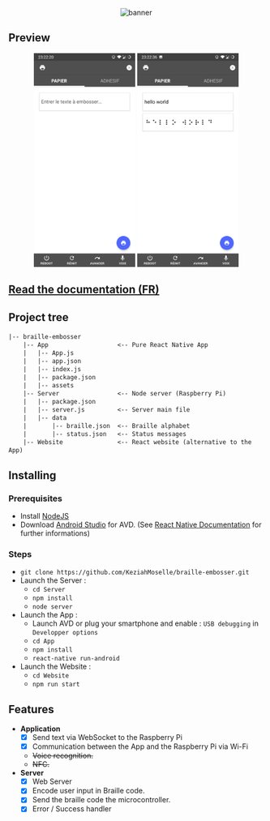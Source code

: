 <p align="center">
 <img src="https://i.imgur.com/4cdl3gV.png" alt="banner">
</p>

## Preview

<p align="center">
 <img width="200" src="./preview.jpg" alt="preview">
 <img width="200" src="./preview2.jpg" alt="preview">
</p>

## [Read the documentation (FR)](./documentation.pdf)

## Project tree

```
|-- braille-embosser
    |-- App                   <-- Pure React Native App
    |   |-- App.js
    |   |-- app.json
    |   |-- index.js
    |   |-- package.json
    |   |-- assets
    |-- Server                <-- Node server (Raspberry Pi)
    |   |-- package.json
    |   |-- server.js         <-- Server main file
    |   |-- data
    |       |-- braille.json  <-- Braille alphabet
    |       |-- status.json   <-- Status messages
    |-- Website               <-- React website (alternative to the App)

```

## Installing

### Prerequisites
* Install [NodeJS](https://nodejs.org/en/)
* Download [Android Studio](https://developer.android.com/studio/index.html) for AVD. (See [React Native Documentation](https://facebook.github.io/react-native/docs/getting-started.html) for further informations)
  
### Steps

* `git clone https://github.com/KeziahMoselle/braille-embosser.git`
* Launch the Server :
  * `cd Server`
  * `npm install`
  * `node server`
* Launch the App :
  * Launch AVD or plug your smartphone and enable : `USB debugging` in `Developper options`
  * `cd App`
  * `npm install`
  * `react-native run-android`
* Launch the Website : 
  * `cd Website`
  * `npm run start`

## Features

  * **Application**
    * [x] Send text via WebSocket to the Raspberry Pi
    * [x] Communication between the App and the Raspberry Pi via Wi-Fi
    * ~~Voice recognition.~~
    * ~~NFC.~~
  * **Server**
    * [x] Web Server
    * [x] Encode user input in Braille code.
    * [x] Send the braille code the microcontroller.
    * [x] Error / Success handler
